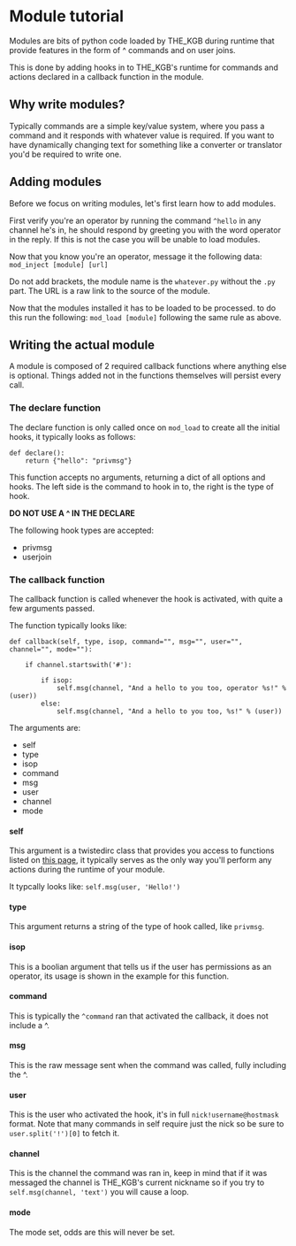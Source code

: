 # Module tutorial

Modules are bits of python code loaded by THE_KGB during runtime that provide features in the form of ^ commands and on user joins.

This is done by adding hooks in to THE_KGB's runtime for commands and actions declared in a callback function in the module. 

## Why write modules?

Typically commands are a simple key/value system, where you pass a command and it responds with whatever value is required. If you want to have dynamically changing text for something like a converter or translator you'd be required to write one.


## Adding modules

Before we focus on writing modules, let's first learn how to add modules.

First verify you're an operator by running the command ``^hello`` in any channel he's in, he should respond by greeting you with the word operator in the reply. If this is not the case you will be unable to load modules.

Now that you know you're an operator, message it the following data: ``mod_inject [module] [url]``

Do not add brackets, the module name is the `whatever.py` without the `.py` part. The URL is a raw link to the source of the module.

Now that the modules installed it has to be loaded to be processed. to do this run the following: ``mod_load [module]`` following the same rule as above.

## Writing the actual module

A module is composed of 2 required callback functions where anything else is optional. Things added not in the functions themselves will persist every call.

### The declare function
The declare function is only called once on `mod_load` to create all the initial hooks, it typically looks as follows: 

```
def declare():
	return {"hello": "privmsg"}
```

This function accepts no arguments, returning a dict of all options and hooks. The left side is the command to hook in to, the right is the type of hook. 

**DO NOT USE A ^ IN THE DECLARE**

The following hook types are accepted:

* privmsg
* userjoin


### The callback function

The callback function is called whenever the hook is activated, with quite a few arguments passed. 

The function typically looks like:

```
def callback(self, type, isop, command="", msg="", user="", channel="", mode=""):

    if channel.startswith('#'):

        if isop:
            self.msg(channel, "And a hello to you too, operator %s!" % (user))
        else:
            self.msg(channel, "And a hello to you too, %s!" % (user))
```

The arguments are:

* self
* type
* isop
* command
* msg
* user
* channel
* mode


#### self
This argument is a twistedirc class that provides you access to functions listed on [this page](http://twistedmatrix.com/documents/8.1.0/api/twisted.words.protocols.irc.IRCClient.html), it typically serves as the only way you'll perform any actions during the runtime of your module.

It typcally looks like: `self.msg(user, 'Hello!')`

#### type

This argument returns a string of the type of hook called, like ``privmsg``.

#### isop

This is a boolian argument that tells us if the user has permissions as an operator, its usage is shown in the example for this function.

#### command

This is typically the `^command` ran that activated the callback, it does not include a ^.

#### msg 

This is the raw message sent when the command was called, fully including the ^.

#### user

This is the user who activated the hook, it's in full `nick!username@hostmask` format. Note that many commands in self require just the nick so be sure to `user.split('!')[0]` to fetch it.

#### channel 

This is the channel the command was ran in, keep in mind that if it was messaged the channel is THE_KGB's current nickname so if you try to `self.msg(channel, 'text')` you will cause a loop.

#### mode 

The mode set, odds are this will never be set.
